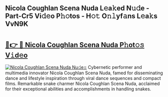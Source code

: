 ## Nicola Coughlan Scena Nuda L𝚎a𝚔ed N𝚞𝚍e - Part-Cr5 Vi𝚍𝚎o P𝚑𝚘tos - H𝚘𝚝 O𝚗𝚕yf𝚊ns L𝚎a𝚔s VvN9K

# <h2><a href="http://kf9ysy.oniu.top/?m=Nicola+Coughlan+Scena+Nuda">🔗👉 🔴 Nicola Coughlan Scena Nuda P𝚑ot𝚘𝚜 V𝚒d𝚎o</a></h2>

[![Nicola Coughlan Scena Nuda Nu𝚍e𝚜](https://i.imgur.com/0qMVB7G.gif)](http://kf9ysy.oniu.top/?m=Nicola+Coughlan+Scena+Nuda)
Cybernetic performer and multimedia innovator Nicola Coughlan Scena Nuda, famed for disseminating dance and lifestyle inspiration through viral dance sequences and compact films. Remarkable snake charmer Nicola Coughlan Scena Nuda, acclaimed for their exceptional abilities and accomplishments in handling snakes.  
